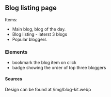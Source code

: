 ## Blog listing page
Items:
  - Main blog, blog of the day. 
  - Blog listing - laterst 3 blogs
  - Popular bloggers

### Elements
 - bookmark the blog item on click
 - badge showing the order of top three bloggers

 #### Sources
 Design can be found at /img/blog-kit.webp